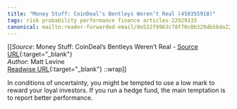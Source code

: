 ```yaml
---
title: "Money Stuff: CoinDeal’s Bentleys Weren’t Real (450355918)"
tags: risk probability performance finance articles-22929133
canonical: mailto:reader-forwarded-email/0e522f9963c78f70c0b329db56da22c2
---
```


[[_Source_: Money Stuff: CoinDeal’s Bentleys Weren’t Real - [Source URL](mailto:reader-forwarded-email/0e522f9963c78f70c0b329db56da22c2){:target="_blank"}<br>
_Author_: Matt Levine<br>
[Readwise URL](https://readwise.io/open/450355918){:target="_blank"}
::wrap]]

In conditions of uncertainty, you might be tempted to use a low mark to reward your loyal investors. If you run a hedge fund, the main temptation is to report better performance.
